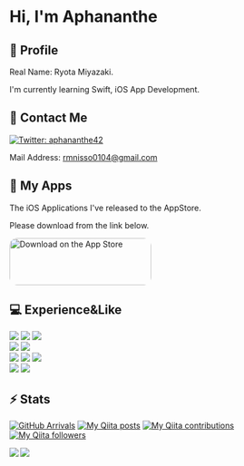 # Hi, I'm Aphananthe


## 👤 Profile

Real Name: Ryota Miyazaki.<br>

I'm currently learning Swift, iOS App Development.<br>


## 📩 Contact Me

<p>
  <a href="https://twitter.com/aphananthe42" target="_blank">
    <img alt="Twitter: aphananthe42" src="https://img.shields.io/twitter/follow/aphananthe42.svg?style=social" />
  </a>
</p>

Mail Address: rmnisso0104@gmail.com


## 📱 My Apps

The iOS Applications I've released to the AppStore.<br>

Please download from the link below.

<a href="https://apps.apple.com/us/developer/ryota-miyazaki/id1521398191?itsct=apps_box&amp;itscg=30200" style="display: inline-block; overflow: hidden; border-top-left-radius: 13px; border-top-right-radius: 13px; border-bottom-right-radius: 13px; border-bottom-left-radius: 13px; width: 250px; height: 83px;"><img src="https://tools.applemediaservices.com/api/badges/download-on-the-app-store/black/en-US?size=250x83&h=fdf6618051739407931f48edd9e98248" alt="Download on the App Store" style="border-top-left-radius: 13px; border-top-right-radius: 13px; border-bottom-right-radius: 13px; border-bottom-left-radius: 13px; width: 250px; height: 83px;"></a>


## 💻 Experience&Like

<a><img src="https://img.shields.io/badge/Git-F05032.svg?&style=flat&logo=git&logoColor=white"/></a>
<a><img src="https://img.shields.io/badge/GitHub-181717.svg?&style=flat&logo=github&logoColor=white"/></a>
<a><img src="https://img.shields.io/badge/Figma-F24E1E.svg?&style=flat&logo=figma&logoColor=white"/></a><br>
<a><img src="https://img.shields.io/badge/Swift-FA7343.svg?&style=flat&logo=swift&logoColor=white"/></a>
<a><img src="https://img.shields.io/badge/Firebase-FFCA28.svg?&style=flat&logo=firebase&logoColor=black"/></a><br>
<a><img src="https://img.shields.io/badge/TypeScript-007ACC.svg?&style=flat&logo=typescript&logoColor=white"></a>
<a><img src="https://img.shields.io/badge/Vue.js-4FC08D.svg?&style=flat&logo=vue.js&logoColor=white"></a>
<a><img src="https://img.shields.io/badge/Vuetify-1867C0.svg?&style=flat&logo=vuetify&logoColor=white"></a><br>
<a><img src="https://img.shields.io/badge/C++-00599C.svg?&style=flat&logo=cplusplus&logoColor=white"></a>
<a><img src="https://img.shields.io/badge/Raspberry Pi-A22846.svg?&style=flat&logo=raspberrypi&logoColor=white"></a>


## ⚡️ Stats

[![GitHub Arrivals](https://komarev.com/ghpvc/?username=aphananthe42)](https://github.com/aphananthe42) [![My Qiita posts](https://qiita-badge.apiapi.app/s/aphananthe42/posts.svg)](http://qiita.com/aphananthe42) [![My Qiita contributions](https://qiita-badge.apiapi.app/s/aphananthe42/contributions.svg)](http://qiita.com/aphananthe42) [![My Qiita followers](https://qiita-badge.apiapi.app/s/aphananthe42/followers.svg)](http://qiita.com/aphananthe42)

<a href="https://github.com/aphananthe42">
  <img align="left" src="https://github-readme-stats.vercel.app/api?username=aphananthe42&show_icons=true&count_private=true&theme=tokyonight" />
</a>

<a href="https://github.com/aphananthe42">
  <img align="left" src="https://github-readme-stats.vercel.app/api/top-langs/?username=aphananthe42&layout=compact&theme=tokyonight" />
</a>
